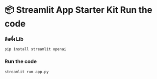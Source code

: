 # 📦 Streamlit App Starter Kit Run the code

### ติดตั้ง Lib
```pip install streamlit openai```

### Run the code

```
streamlit run app.py
```


